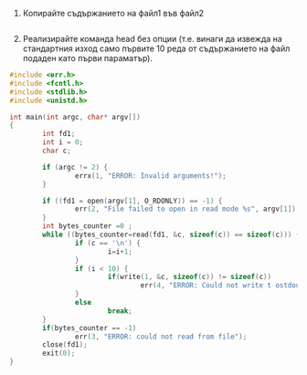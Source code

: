 1. Копирайте съдържанието на файл1 във файл2

```c

```

2. Реализирайте команда head без опции (т.е. винаги да извежда на стандартния изход само първите 10 реда от
съдържанието на файл подаден като първи параматър).

```c
#include <err.h>
#include <fcntl.h>
#include <stdlib.h>
#include <unistd.h>

int main(int argc, char* argv[])
{
        int fd1;
        int i = 0;
        char c;

        if (argc != 2) {
                errx(1, "ERROR: Invalid arguments!");
        }

        if ((fd1 = open(argv[1], O_RDONLY)) == -1) {
                err(2, "File failed to open in read mode %s", argv[1]);
        }
        int bytes_counter =0 ;
        while ((bytes_counter=read(fd1, &c, sizeof(c)) == sizeof(c))) {
                if (c == '\n') {
                        i=i+1;
                }
                if (i < 10) {
                        if(write(1, &c, sizeof(c)) != sizeof(c))
                                err(4, "ERROR: Could not write t ostdout!");
                }
                else
                        break;
        }
        if(bytes_counter == -1)
                err(3, "ERROR: could not read from file");
        close(fd1);
        exit(0);
}

```
